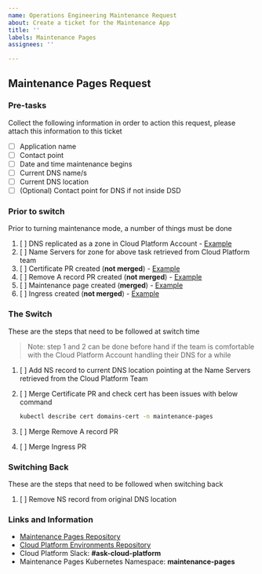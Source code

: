 ```yaml
---
name: Operations Engineering Maintenance Request
about: Create a ticket for the Maintenance App
title: ''
labels: Maintenance Pages
assignees: ''

---
```


## Maintenance Pages Request

### **Pre-tasks**

Collect the following information in order to action this request, please attach this information to this ticket

- [ ] Application name
- [ ] Contact point
- [ ] Date and time maintenance begins
- [ ] Current DNS name/s
- [ ] Current DNS location
- [ ] \(Optional) Contact point for DNS if not inside DSD

### **Prior to switch**

Prior to turning maintenance mode, a number of things must be done

1. [ ] DNS replicated as a zone in Cloud Platform Account - [Example](https://github.com/ministryofjustice/cloud-platform-environments/blob/main/namespaces/live.cloud-platform.service.justice.gov.uk/maintenance-pages/resources/route53.tf#L18-L42)
2. [ ] Name Servers for zone for above task retrieved from Cloud Platform team
3. [ ] Certificate PR created (**not merged**) - [Example](https://github.com/ministryofjustice/cloud-platform-environments/commit/3eee2737e6c50bbf88b9065c6760d8c378bb0ccf#diff-a0b3e873008b346e0ae4c81c56b6c1a218ffd422e421b7b6036a9fbe7d946d3e)
4. [ ] Remove A record PR created (**not merged**) - [Example](https://github.com/ministryofjustice/cloud-platform-environments/pull/6137/files)
5. [ ] Maintenance page created (**merged**) - [Example](https://github.com/ministryofjustice/cloud-platform-maintenance-pages/blob/main/views/civil-eligibility-calculator.justice.gov.uk.erb)
6. [ ] Ingress created (**not merged**) - [Example](https://github.com/ministryofjustice/cloud-platform-maintenance-pages/pull/18)

### **The Switch**

These are the steps that need to be followed at switch time

> Note: step 1 and 2 can be done before hand if the team is comfortable with the Cloud Platform Account handling their DNS for a while

1. [ ] Add NS record to current DNS location pointing at the Name Servers retrieved from the Cloud Platform Team
2. [ ] Merge Certificate PR and check cert has been issues with below command

    ```bash
    kubectl describe cert domains-cert -n maintenance-pages
    ```

3. [ ] Merge Remove A record PR
4. [ ] Merge Ingress PR

### **Switching Back**

These are the steps that need to be followed when switching back

1. [ ] Remove NS record from original DNS location

### **Links and Information**

- [Maintenance Pages Repository](https://github.com/ministryofjustice/cloud-platform-maintenance-pages)
- [Cloud Platform Environments Repository](https://github.com/ministryofjustice/cloud-platform-environments)
- Cloud Platform Slack: **\#ask-cloud-platform**
- Maintenance Pages Kubernetes Namespace: **maintenance-pages**

